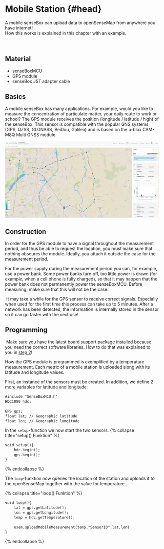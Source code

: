 # Mobile Station {#head}

<div class="description">
A mobile senseBox can upload data to openSenseMap from anywhere you have internet!<br>
How this works is explained in this chapter with an example.
</div>
<div class="line">
    <br>
    <br>
</div>

## Material
 - senseBoxMCU
 - GPS module
 - senseBox JST adapter cable

## Basics
A mobile senseBox has many applications. For example, would you like to measure the concentration of particulate matter, your daily route to work or school? The GPS module receives the position (longitude / latitude / high) of the senseBox. This sensor is compatible with the popular GNS systems (GPS, QZSS, GLONASS, BeiDou, Galileo) and is based on the u-blox CAM-M8Q Multi GNSS module.

![A mobile senseBox on openSenseMap](../pictures/projekte/feinstaubmobil.png)

## Construction
In order for the GPS module to have a signal throughout the measurement period, and thus be able to request the location, you must make sure that nothing obscures the module. Ideally, you attach it outside the case for the measurement period.

For the power supply during the measurement period you can, for example, use a power bank. Some power banks turn off, too little power is drawn (for example, when a cell phone is fully charged), so that it may happen that the power bank does not permanently power the senseBoxMCU. Before measuring, make sure that this will not be the case.

<div class="box_warning">
    <i class="fa fa-info fa-fw" aria-hidden="true" style="color: #42acf3;"></i>
   It may take a while for the GPS sensor to receive correct signals. Especially when used for the first time this process can take up to 5 minutes. After a network has been detected, the information is internally stored in the sensor so it can go faster with the next use!
</div>


## Programming

<div class="box_warning">
    <i class="fa fa-info fa-fw" aria-hidden="true" style="color: #42acf3;"></i>
   Make sure you have the latest board support package installed because you need the correct software libraries. How to do that was explained to you in <a href ="../erste-schritte/board-support-packages-installieren.md"> step 2</a>!
</div>

How the GPS module is programmed is exemplified by a temperature measurement. Each metric of a mobile station is uploaded along with its latitude and longitude values.

First, an instance of the sensors must be created. In addition, we define 2 more variables for latitude and longitude:

```arduino
#include "SenseBoxMCU.h"
HDC1080 hdc;

GPS gps;
float lat; // Geographic latitude
float lon; // Geographic longitude
```
In the `setup`-function we now start the two sensors.
{% collapse title="setup() Funktion" %}

```arduino
void setup(){
    hdc.begin();
    gps.begin();
}
```
{% endcollapse %}

The `loop`-funktion now queries the location of the station and uploads it to the openSenseMap together with the value for temperature..

{% collapse title="loop() Funktion" %}
```arduino
void loop(){
    lat = gps.getLatitude();
    lon = gps.getLongitude();
    temp = hdc.getTemperature();

    osem.uploadMobileMeasurement(temp,"SensorID",lat,lon)
}
```
{% endcollapse %}
